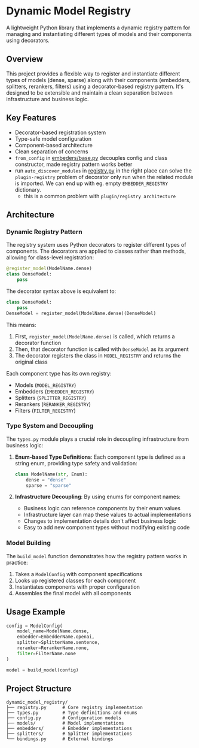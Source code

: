 # Dynamic Model Registry

A lightweight Python library that implements a dynamic registry pattern for managing and instantiating different types of models and their components using decorators.

## Overview

This project provides a flexible way to register and instantiate different types of models (dense, sparse) along with their components (embedders, splitters, rerankers, filters) using a decorator-based registry pattern. It's designed to be extensible and maintain a clean separation between infrastructure and business logic.

## Key Features

- Decorator-based registration system
- Type-safe model configuration
- Component-based architecture
- Clean separation of concerns
- `from_config` in [embeders/base.py](embedders/base.py) decouples config and class constructor, made registry pattern works better
- run `auto_discover_modules` in [registry.py](registry.py) in the right place can solve the `plugin-registry` problem of decorator only run when the related module is imported. We can end up with eg. empty `EMBEDDER_REGISTRY` dictionary.
    - this is a common problem with `plugin/registry architecture`


## Architecture

### Dynamic Registry Pattern

The registry system uses Python decorators to register different types of components. The decorators are applied to classes rather than methods, allowing for class-level registration:

```python
@register_model(ModelName.dense)
class DenseModel:
    pass
```

The decorator syntax above is equivalent to:
```python
class DenseModel:
    pass
DenseModel = register_model(ModelName.dense)(DenseModel)
```

This means:
1. First, `register_model(ModelName.dense)` is called, which returns a decorator function
2. Then, that decorator function is called with `DenseModel` as its argument
3. The decorator registers the class in `MODEL_REGISTRY` and returns the original class

Each component type has its own registry:
- Models (`MODEL_REGISTRY`)
- Embedders (`EMBEDDER_REGISTRY`)
- Splitters (`SPLITTER_REGISTRY`)
- Rerankers (`RERANKER_REGISTRY`)
- Filters (`FILTER_REGISTRY`)

### Type System and Decoupling

The `types.py` module plays a crucial role in decoupling infrastructure from business logic:

1. **Enum-based Type Definitions**: Each component type is defined as a string enum, providing type safety and validation:
   ```python
   class ModelName(str, Enum):
       dense = "dense"
       sparse = "sparse"
   ```

2. **Infrastructure Decoupling**: By using enums for component names:
   - Business logic can reference components by their enum values
   - Infrastructure layer can map these values to actual implementations
   - Changes to implementation details don't affect business logic
   - Easy to add new component types without modifying existing code

### Model Building

The `build_model` function demonstrates how the registry pattern works in practice:

1. Takes a `ModelConfig` with component specifications
2. Looks up registered classes for each component
3. Instantiates components with proper configuration
4. Assembles the final model with all components

## Usage Example

```python
config = ModelConfig(
    model_name=ModelName.dense,
    embedder=EmbedderName.openai,
    splitter=SplitterName.sentence,
    reranker=RerankerName.none,
    filter=FilterName.none
)

model = build_model(config)
```

## Project Structure

```
dynamic_model_registry/
├── registry.py      # Core registry implementation
├── types.py         # Type definitions and enums
├── config.py        # Configuration models
├── models/          # Model implementations
├── embedders/       # Embedder implementations
├── splitters/       # Splitter implementations
└── bindings.py      # External bindings
```
